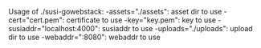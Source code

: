 Usage of ./susi-gowebstack:
  -assets="./assets": asset dir to use
  -cert="cert.pem": certificate to use
  -key="key.pem": key to use
  -susiaddr="localhost:4000": susiaddr to use
  -uploads="./uploads": upload dir to use
  -webaddr=":8080": webaddr to use
